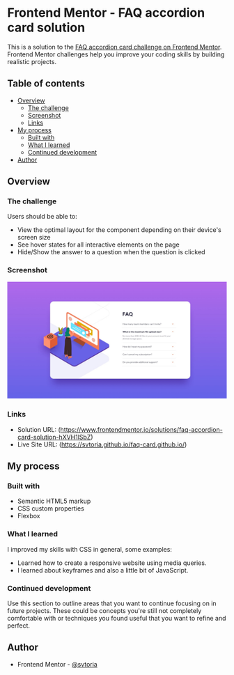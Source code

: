 # Frontend Mentor - FAQ accordion card solution

This is a solution to the [FAQ accordion card challenge on Frontend Mentor](https://www.frontendmentor.io/challenges/faq-accordion-card-XlyjD0Oam). Frontend Mentor challenges help you improve your coding skills by building realistic projects. 

## Table of contents

- [Overview](#overview)
  - [The challenge](#the-challenge)
  - [Screenshot](#screenshot)
  - [Links](#links)
- [My process](#my-process)
  - [Built with](#built-with)
  - [What I learned](#what-i-learned)
  - [Continued development](#continued-development)
- [Author](#author)

## Overview

### The challenge

Users should be able to:

- View the optimal layout for the component depending on their device's screen size
- See hover states for all interactive elements on the page
- Hide/Show the answer to a question when the question is clicked

### Screenshot

![Screenshot Web](./design/desktop-design.jpg)

### Links

- Solution URL: (https://www.frontendmentor.io/solutions/faq-accordion-card-solution-hXVH1lSbZ)
- Live Site URL: (https://svtoria.github.io/faq-card.github.io/)

## My process

### Built with

- Semantic HTML5 markup
- CSS custom properties
- Flexbox

### What I learned

I improved my skills with CSS in general, some examples:

- Learned how to create a responsive website using media queries.
- I learned about keyframes and also a little bit of JavaScript.

### Continued development

Use this section to outline areas that you want to continue focusing on in future projects. These could be concepts you're still not completely comfortable with or techniques you found useful that you want to refine and perfect.

## Author

- Frontend Mentor - [@svtoria](https://www.frontendmentor.io/profile/svtoria)
